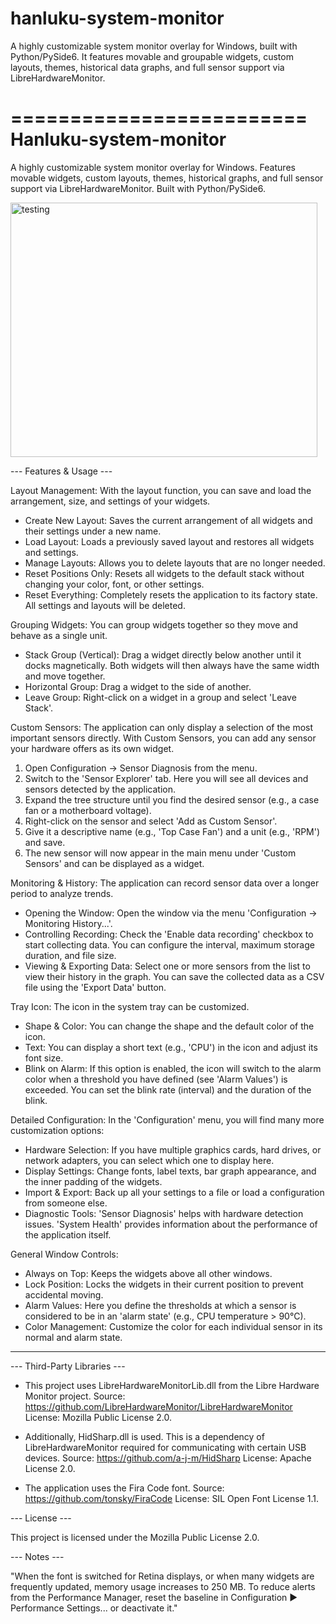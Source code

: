# hanluku-system-monitor
A highly customizable system monitor overlay for Windows, built with Python/PySide6. It features movable and groupable widgets, custom layouts, themes, historical data graphs, and full sensor support via LibreHardwareMonitor.

=========================
 Hanluku-system-monitor
=========================

A highly customizable system monitor overlay for Windows. Features movable widgets, custom layouts, themes, historical graphs, and full sensor support via LibreHardwareMonitor. Built with Python/PySide6.

<img width="491" height="407" alt="testing" src="https://github.com/user-attachments/assets/30c8d946-c591-47b1-bbce-89031daf36a8" />


--- Features & Usage ---

Layout Management:
With the layout function, you can save and load the arrangement, size, and settings of your widgets.
  - Create New Layout: Saves the current arrangement of all widgets and their settings under a new name.
  - Load Layout: Loads a previously saved layout and restores all widgets and settings.
  - Manage Layouts: Allows you to delete layouts that are no longer needed.
  - Reset Positions Only: Resets all widgets to the default stack without changing your color, font, or other settings.
  - Reset Everything: Completely resets the application to its factory state. All settings and layouts will be deleted.

Grouping Widgets:
You can group widgets together so they move and behave as a single unit.
  - Stack Group (Vertical): Drag a widget directly below another until it docks magnetically. Both widgets will then always have the same width and move together.
  - Horizontal Group: Drag a widget to the side of another.
  - Leave Group: Right-click on a widget in a group and select 'Leave Stack'.

Custom Sensors:
The application can only display a selection of the most important sensors directly. With Custom Sensors, you can add any sensor your hardware offers as its own widget.
  1. Open Configuration -> Sensor Diagnosis from the menu.
  2. Switch to the 'Sensor Explorer' tab. Here you will see all devices and sensors detected by the application.
  3. Expand the tree structure until you find the desired sensor (e.g., a case fan or a motherboard voltage).
  4. Right-click on the sensor and select 'Add as Custom Sensor'.
  5. Give it a descriptive name (e.g., 'Top Case Fan') and a unit (e.g., 'RPM') and save.
  6. The new sensor will now appear in the main menu under 'Custom Sensors' and can be displayed as a widget.

Monitoring & History:
The application can record sensor data over a longer period to analyze trends.
  - Opening the Window: Open the window via the menu 'Configuration -> Monitoring History...'.
  - Controlling Recording: Check the 'Enable data recording' checkbox to start collecting data. You can configure the interval, maximum storage duration, and file size.
  - Viewing & Exporting Data: Select one or more sensors from the list to view their history in the graph. You can save the collected data as a CSV file using the 'Export Data' button.

Tray Icon:
The icon in the system tray can be customized.
  - Shape & Color: You can change the shape and the default color of the icon.
  - Text: You can display a short text (e.g., 'CPU') in the icon and adjust its font size.
  - Blink on Alarm: If this option is enabled, the icon will switch to the alarm color when a threshold you have defined (see 'Alarm Values') is exceeded. You can set the blink rate (interval) and the duration of the blink.

Detailed Configuration:
In the 'Configuration' menu, you will find many more customization options:
  - Hardware Selection: If you have multiple graphics cards, hard drives, or network adapters, you can select which one to display here.
  - Display Settings: Change fonts, label texts, bar graph appearance, and the inner padding of the widgets.
  - Import & Export: Back up all your settings to a file or load a configuration from someone else.
  - Diagnostic Tools: 'Sensor Diagnosis' helps with hardware detection issues. 'System Health' provides information about the performance of the application itself.

General Window Controls:
  - Always on Top: Keeps the widgets above all other windows.
  - Lock Position: Locks the widgets in their current position to prevent accidental moving.
  - Alarm Values: Here you define the thresholds at which a sensor is considered to be in an 'alarm state' (e.g., CPU temperature > 90°C).
  - Color Management: Customize the color for each individual sensor in its normal and alarm state.

--------------------------------------------------

--- Third-Party Libraries ---

  - This project uses LibreHardwareMonitorLib.dll from the Libre Hardware Monitor project.
    Source: https://github.com/LibreHardwareMonitor/LibreHardwareMonitor
    License: Mozilla Public License 2.0.

  - Additionally, HidSharp.dll is used. This is a dependency of LibreHardwareMonitor required for communicating with certain USB devices.
    Source: https://github.com/a-j-m/HidSharp
    License: Apache License 2.0.

  - The application uses the Fira Code font.
    Source: https://github.com/tonsky/FiraCode
    License: SIL Open Font License 1.1.


--- License ---

This project is licensed under the Mozilla Public License 2.0.


--- Notes ---

"When the font is switched for Retina displays, or when many widgets are frequently updated, memory usage increases to 250 MB. To reduce alerts from the Performance Manager, reset the baseline in Configuration ► Performance Settings... or deactivate it."
